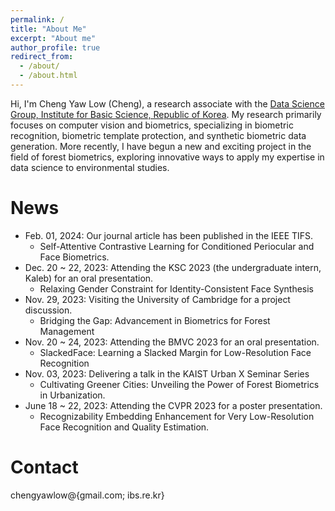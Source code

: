 ```yaml
---
permalink: /
title: "About Me"
excerpt: "About me"
author_profile: true
redirect_from: 
  - /about/
  - /about.html
---
```


Hi, I'm Cheng Yaw Low (Cheng), a research associate with the [Data Science Group, Institute for Basic Science, Republic of Korea](https://ds.ibs.re.kr/). My research primarily focuses on computer vision and biometrics, specializing in biometric recognition, biometric template protection, and synthetic biometric data generation. More recently, I have begun a new and exciting project in the field of forest biometrics, exploring innovative ways to apply my expertise in data science to environmental studies.

# News
<!-- <span style="font-size: smaller;">(in the recent six months)</span> -->

+ Feb. 01, 2024: Our journal article has been published in the IEEE TIFS.
  - Self-Attentive Contrastive Learning for Conditioned Periocular and Face Biometrics.
+ Dec. 20 ~ 22, 2023: Attending the KSC 2023 (the undergraduate intern, Kaleb) for an oral presentation.
  - Relaxing Gender Constraint for Identity-Consistent Face Synthesis
+ Nov. 29, 2023: Visiting the University of Cambridge for a project discussion.
  - Bridging the Gap: Advancement in Biometrics for Forest Management
+ Nov. 20 ~ 24, 2023: Attending the BMVC 2023 for an oral presentation.
  - SlackedFace: Learning a Slacked Margin for Low-Resolution Face Recognition
+ Nov. 03, 2023: Delivering a talk in the KAIST Urban X Seminar Series
  - Cultivating Greener Cities: Unveiling the Power of Forest Biometrics in Urbanization.
+ June 18 ~ 22, 2023: Attending the CVPR 2023 for a poster presentation.
  - Recognizability Embedding Enhancement for Very Low-Resolution Face Recognition and Quality Estimation.

# Contact
chengyawlow@{gmail.com; ibs.re.kr}
